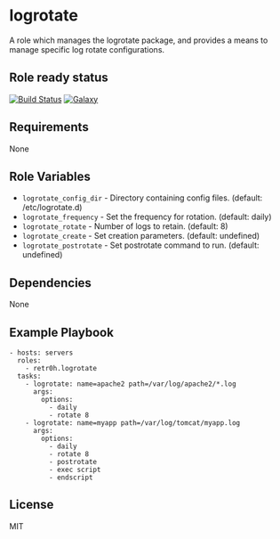 logrotate
=========

A role which manages the logrotate package, and provides a means to manage specific log rotate configurations.

Role ready status
-----------------

[![Build Status](http://img.shields.io/travis/retr0h/ansible-logrotate.svg?style=flat-square)](https://travis-ci.org/retr0h/ansible-etcd)
[![Galaxy](http://img.shields.io/badge/galaxy-ansible--logrotate-blue.svg?style=flat-square)](https://galaxy.ansible.com/list#/roles/1131)

Requirements
------------

None

Role Variables
--------------

* `logrotate_config_dir` - Directory containing config files.
                           (default: /etc/logrotate.d)
* `logrotate_frequency` - Set the frequency for rotation. (default: daily)
* `logrotate_rotate` - Number of logs to retain. (default: 8)
* `logrotate_create` - Set creation parameters. (default: undefined)
* `logrotate_postrotate` - Set postrotate command to run. (default: undefined)

Dependencies
------------

None

Example Playbook
----------------

    - hosts: servers
      roles:
        - retr0h.logrotate
      tasks:
        - logrotate: name=apache2 path=/var/log/apache2/*.log
          args:
            options:
              - daily
              - rotate 8
        - logrotate: name=myapp path=/var/log/tomcat/myapp.log
          args:
            options:
              - daily
              - rotate 8
              - postrotate
              - exec script
              - endscript

License
-------

MIT
